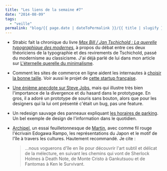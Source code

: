 ```yaml
---
title: "Les liens de la semaine #7"
date: "2014-08-09"
tags:
  - "veille"
permalink: "blog/{{ page.date | dateToPermalink }}/{{ title | slugify }}/"
---
```


- Strabic fait la chronique du livre [_Max Bill / Jan Tschichold : La querelle typographique des modernes_](http://strabic.fr/Max-Bill-Jan-Tschichold), à propos du débat entre ces deux théoriciens de la typographie et des revirements de Tschichold, passé du modernisme au classicisme. J'ai déjà parlé de lui dans mon article sur [L'éternelle querelle du minimalisme](http://toutcequibouge.net/toutcequibouge/2013/02/l-ternelle-querelle-du-minimalisme/).

- Comment les sites de commerce en ligne aident les internautes à [choisir la bonne taille](https://econsultancy.com/blog/65026-how-fashion-ecommerce-retailers-can-reduce-online-returns#i.9t20z7cfpewvtq). Voir aussi le projet de [cette startup française](http://techcrunch.com/2014/08/04/fitle-will-let-you-try-clothes-on-a-3d-avatar-of-yourself/).

- [Une énième anecdote sur Steve Jobs](http://www.cultofmac.com/269222/steve-jobs-hated-idea-multi-button-mouse-designer-claims/), mais qui illustre très bien l'importance de la divergence et du hasard dans le prototypage. En gros, il a adoré un prototype de souris sans bouton, alors que pour les designers qui la lui ont présenté c'était un bug, pas une feature.


- Un redesign sauvage des panneaux expliquant [les horaires de parking](http://nikkisylianteng.com/project/parking-sign-redesign/). Un bel exemple de design de l'information dans le quotidien.

- [Archipel](http://archipel.nologos.net/), un essai feuilletonnesque de [Martin](http://nologos.net/), avec comme fil rouge l'écrivain Edogawa Rampo, les représentations du Japon et le motif de l'île à travers les cultures. Hautement recommandé. Je cite :

    > …nous voguerons d'île en île pour découvrir l'art subtil et délicat de la mélecture, en suivant les chemins qui vont de Sherlock Holmes à Death Note, de Monte Cristo à Gankutsuou et de Fantomas à Ken le Survivant.
